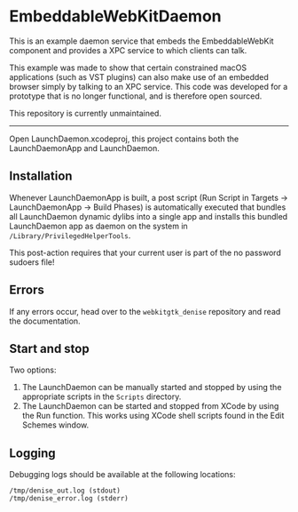 # EmbeddableWebKitDaemon

This is an example daemon service that embeds the EmbeddableWebKit component and provides a XPC service to which clients can talk.

This example was made to show that certain constrained macOS applications (such as VST plugins) can also make use of an embedded browser simply by talking to an XPC service. This code was developed for a prototype that is no longer functional, and is therefore open sourced.

This repository is currently unmaintained.

---

Open LaunchDaemon.xcodeproj, this project contains both the LaunchDaemonApp and LaunchDaemon.

## Installation

Whenever LaunchDaemonApp is built, a post script (Run Script in Targets -> LaunchDaemonApp -> Build Phases) is automatically executed that bundles all LaunchDaemon dynamic dylibs into a single app and installs this bundled LaunchDaemon app as daemon on the system in `/Library/PrivilegedHelperTools`.

This post-action requires that your current user is part of the no password sudoers file!

## Errors

If any errors occur, head over to the `webkitgtk_denise` repository and read the documentation. 

## Start and stop

Two options:

1. The LaunchDaemon can be manually started and stopped by using the appropriate scripts in the `Scripts` directory.
2. The LaunchDaemon can be started and stopped from XCode by using the Run function. This works using XCode shell scripts found in the Edit Schemes window.

## Logging

Debugging logs should be available at the following locations:

```
/tmp/denise_out.log (stdout)
/tmp/denise_error.log (stderr)
```
